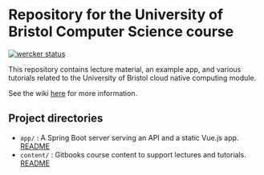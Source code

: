 # Repository for the University of Bristol Computer Science course

[![wercker status](https://app.wercker.com/status/8977e9f71e80e7d6ee3467d4d49ec881/s/master "wercker status")](https://app.wercker.com/project/byKey/8977e9f71e80e7d6ee3467d4d49ec881)

This repository contains lecture material, an example app, and various tutorials related to the University of Bristol cloud native computing module.

See the wiki [here](https://github.com/MadalinaPatrichi/uob-cloud-computing/wiki) for more information.

## Project directories

- `app/` : A Spring Boot server serving an API and a static Vue.js app. [README](app/README.md)
- `content/` : Gitbooks course content to support lectures and tutorials. [README](content/README.md)
